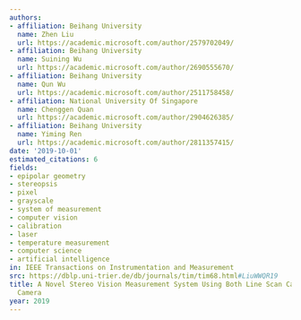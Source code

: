 ```yaml
---
authors:
- affiliation: Beihang University
  name: Zhen Liu
  url: https://academic.microsoft.com/author/2579702049/
- affiliation: Beihang University
  name: Suining Wu
  url: https://academic.microsoft.com/author/2690555670/
- affiliation: Beihang University
  name: Qun Wu
  url: https://academic.microsoft.com/author/2511758458/
- affiliation: National University Of Singapore
  name: Chenggen Quan
  url: https://academic.microsoft.com/author/2904626385/
- affiliation: Beihang University
  name: Yiming Ren
  url: https://academic.microsoft.com/author/2811357415/
date: '2019-10-01'
estimated_citations: 6
fields:
- epipolar geometry
- stereopsis
- pixel
- grayscale
- system of measurement
- computer vision
- calibration
- laser
- temperature measurement
- computer science
- artificial intelligence
in: IEEE Transactions on Instrumentation and Measurement
src: https://dblp.uni-trier.de/db/journals/tim/tim68.html#LiuWWQR19
title: A Novel Stereo Vision Measurement System Using Both Line Scan Camera and Frame
  Camera
year: 2019
---
```

